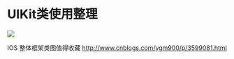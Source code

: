 # UIKit类使用整理

![](http://www.qiangtech.com/blog/wp-content/uploads/2016/02/UIKIT继承框架关系.jpg)

IOS 整体框架类图值得收藏
<http://www.cnblogs.com/ygm900/p/3599081.html>
